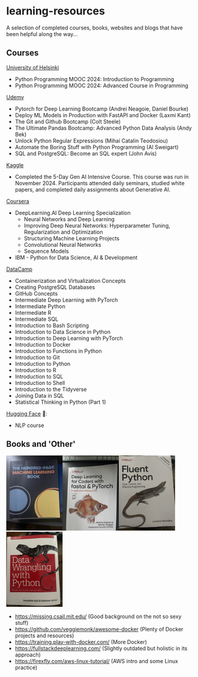 # learning-resources

A selection of completed courses, books, websites and blogs that have been helpful along the way...

## Courses

[University of Helsinki](https://programming-24.mooc.fi/)
* Python Programming MOOC 2024: Introduction to Programming
* Python Programming MOOC 2024: Advanced Course in Programming

[Udemy](https://www.udemy.com)
* Pytorch for Deep Learning Bootcamp (Andrei Neagoie, Daniel Bourke)
* Deploy ML Models in Production with FastAPI and Docker (Laxmi Kant)
* The Git and Github Bootcamp (Colt Steele)
* The Ultimate Pandas Bootcamp: Advanced Python Data Analysis (Andy Bek)
* Unlock Python Regular Expressions (Mihai Catalin Teodosiou)
* Automate the Boring Stuff with Python Programming (Al Sweigart)
* SQL and PostgreSQL: Become an SQL expert (John Avis)

[Kaggle](https://www.kaggle.com)
* Completed the 5-Day Gen AI Intensive Course. This course was run in November 2024. Participants attended daily seminars, studied white papers, and completed daily assignments about Generative AI.

[Coursera](https://www.coursera.org)
* DeepLearning.AI Deep Learning Specialization
    * Neural Networks and Deep Learning
    * Improving Deep Neural Networks: Hyperparameter Tuning, Regularization and Optimization
    * Structuring Machine Learning Projects
    * Convolutional Neural Networks
    * Sequence Models
* IBM - Python for Data Science, AI & Development

[DataCamp](https://www.datacamp.com/)
* Containerization and Virtualization Concepts
* Creating PostgreSQL Databases
* GitHub Concepts
* Intermediate Deep Learning with PyTorch
* Intermediate Python
* Intermediate R
* Intermediate SQL
* Introduction to Bash Scripting
* Introduction to Data Science in Python
* Introduction to Deep Learning with PyTorch
* Introduction to Docker
* Introduction to Functions in Python
* Introduction to Git
* Introduction to Python
* Introduction to R
* Introduction to SQL
* Introduction to Shell
* Introduction to the Tidyverse
* Joining Data in SQL
* Statistical Thinking in Python (Part 1)

[Hugging Face](https://huggingface.co/learn/nlp-course/chapter1/1) 🤗:
* NLP course

## Books and 'Other'

<img src="https://github.com/dgwalters-1974/learning-resources/blob/main/images/IMG_4042.jpg?raw=true" alt="drawing" width="150"/><img src="https://github.com/dgwalters-1974/learning-resources/blob/main/images/IMG_4044.jpg?raw=true" width="150"/><img src="https://github.com/dgwalters-1974/learning-resources/blob/main/images/IMG_4046.jpg?raw=true" alt="drawing" width="150"/><img src="https://github.com/dgwalters-1974/learning-resources/blob/main/images/IMG_4048.jpg?raw=true" width="150"/>

* https://missing.csail.mit.edu/ (Good background on the not so sexy stuff)
* https://github.com/veggiemonk/awesome-docker (Plenty of Docker projects and resources)
* https://training.play-with-docker.com/ (More Docker)
* https://fullstackdeeplearning.com/ (Slightly outdated but holistic in its approach)
* https://firexfly.com/aws-linux-tutorial/ (AWS intro and some Linux practice)
  
